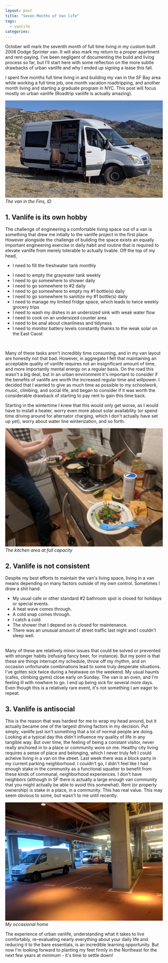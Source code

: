 ```yaml
---
layout: post
title: "Seven Months of Van life"
tags:
  - vanlife
categories:
---
```


October will mark the seventh month of full time living in my custom built 2008 Dodge Sprinter van. It will also mark my return to a proper apartment and rent-paying. I've been negligent of documenting the build and living process so far, but I'll start here with some reflection on the more subtle drawbacks of urban vanlife and why I ended up signing a lease this fall.

I spent five months full time living in and building my van in the SF Bay area while working a full time job, one month vacation roadtripping, and another month living and starting a graduate program in NYC. This post will focus mostly on urban vanlife (Roadtrip vanlife is actually amazing).

![Van in the Fins, ID](/images/van_fins.jpg)
_The van in the Fins, ID_

## 1. Vanlife is its own hobby

The challenge of engineering a comfortable living space out of a van is something that drew me intially to the vanlife project in the first place. However alongside the challenge of building the space exists an equally important engineering exercise in daily habit and routine that is required to elevate vanlife from merely tolerable to actually livable. Off the top of my head,

- I need to fill the freshwater tank monthly

* I need to empty the graywater tank weekly
* I need to go somewhere to shower daily
* I need to go somewhere to #2 daily
* I need to go somewhere to empty my #1 bottle(s) daily
* I need to go somewhere to sanitize my #1 bottle(s) daily
* I need to manage my limited fridge space, which leads to twice weekly grocery trips
* I need to wash my dishes in an undersized sink with weak water flow
* I need to cook on an undersized counter area
* I need to be anal about cleanliness and tidyness
* I need to monitor battery levels constantly thanks to the weak solar on the East Caost

<br />

Many of these tasks aren't incredibly time consuming, and in my van layout are honestly not that bad. However, in aggregate I felt that maintaining an acceptable quality of vanlife requires not an insignificant amount of time, and more importantly mental energy on a regular basis. On the road this wasn't a big deal, but in an urban environment it's important to consider if the benefits of vanlife are worth the increased regular time and willpower. I decided that I wanted to give as much time as possible to my schoolwork, music, climbing, and social life, and began to consider if it was worth the considerable drawback of starting to pay rent to gain this time back.

Starting in the wintertime I knew that this would only get worse, as I would have to install a heater, worry even more about solar availability (or spend time driving around for alternator charging, which I don't actually have set up yet), worry about water line winterization, and so forth.

![Van Kitchen](/images/van_kitchen.jpg)
_The kitchen area at full capacity_

## 2. Vanlife is not consistent

Despite my best efforts to maintain the van's living space, living in a van means depending on many factors outside of my own control. Sometimes I draw a shit hand.

- My usual cafe or other standard #2 bathroom spot is closed for holidays or special events.
- A heat wave comes through.
- A cold snap comes through.
- I catch a cold.
- The shower that I depend on is closed for maintenance.
- There was an unusual amount of street traffic last night and I couldn't sleep well.

<br />
Many of these are relatively minor issues that could be solved or prevented with stronger habits (refusing fancy beer, for instance). But my point is that these are things interrupt my schedule, throw off my rhythm, and on occasion unfortunate combinations lead to some truly desperate situations. I've gotten sick twice during a heatwave on the weekend. My usual haunts (cafes, climbing gyms) close early on Sunday. The van is an oven, and I'm feeling ill with nowhere to go. I end up being sick for several more days. Even though this is a relatively rare event, it's not something I am eager to repeat.

## 3. Vanlife is antisocial

This is the reason that was hardest for me to wrap my head around, but it actually became one of the largest driving factors in my decision. Put simply, vanlife just isn't something that a lot of normal people are doing. Looking at a typical day this didn't influence my quality of life in any tangible way. But over time, the feeling of being a constant visitor, never really anchored in to a place or community wore on me. Healthy city living requires a sense of place and belonging, which I never truly felt I could acheive living in a van on the street. Last week there was a block party in my current parking neighborhood. I couldn't go, I didn't feel like I had enough stake in the community as a functional squatter to benefit from these kinds of communal, neighborhood experiences. I don't have neighbors (although in SF there is actually a large enough van community that you might actually be able to avoid this somewhat). Rent (or property ownership) is stake in a place, in a community. This has real value. This may seem obvious to some, but wasn't to me until recently.

![Van Parking](/images/van_parking.jpg)
_My occasional home_

The experience of urban vanlife, understanding what it takes to live comfortably, re-evaluating nearly everything about your daily life and reducing it to the bare essentials, is an incredible learning opportunity. But now I'm looking forward to planting my feet firmly in the Northeast for the next few years at minimum - it's time to settle down!
